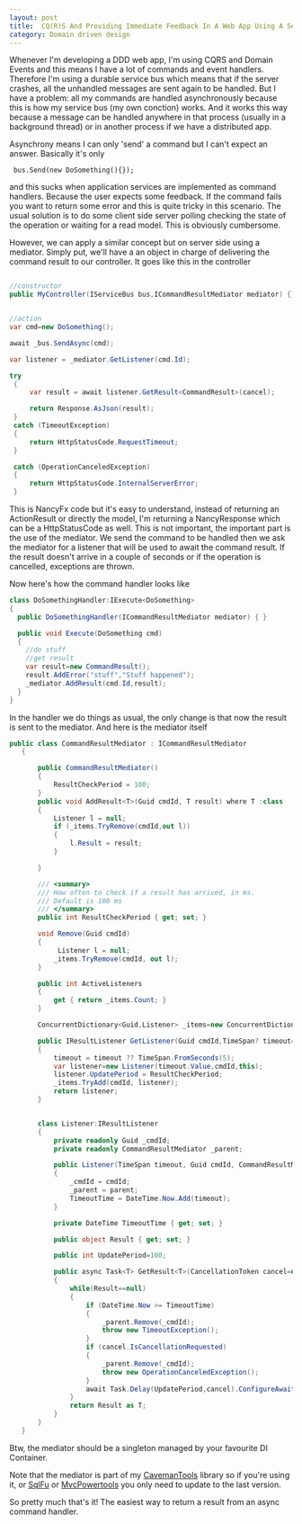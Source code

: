 ```yaml
---
layout: post
title:  CQ(R)S And Providing Immediate Feedback In A Web App Using A Service Bus
category: Domain driven design
---
```


Whenever I'm developing a DDD web app, I'm using CQRS and Domain Events and this means I have a lot of commands and event handlers. Therefore I'm using a durable service bus which means that if the server crashes, all the unhandled messages are sent again to be handled. But I have a problem: all my commands are handled asynchronously because this is how my service bus (my own conction) works. And it works this way because a message can be handled anywhere in that process (usually in a background thread) or in another process if we have a distributed app.

Asynchrony means I can only 'send' a command but I can't expect an answer. Basically it's only

```
 bus.Send(new DoSomething(){});
```

and this sucks when application services are implemented as command handlers. Because the user expects some feedback. If the command fails you want to return some error and this is quite tricky in this scenario. The usual solution is to do some client side server polling checking the state of the operation or waiting for a read model. This is obviously cumbersome.

However, we can apply a similar concept but on server side using a mediator. Simply put, we'll have a an object in charge of delivering the command result to our controller. It goes like this in the controller

```csharp

//constructor
public MyController(IServiceBus bus,ICommandResultMediator mediator) {}


//action
var cmd=new DoSomething();

await _bus.SendAsync(cmd);

var listener = _mediator.GetListener(cmd.Id);

try
 {
     var result = await listener.GetResult<CommandResult>(cancel);

     return Response.AsJson(result);
 }
 catch (TimeoutException)
 {
     return HttpStatusCode.RequestTimeout;
 }

 catch (OperationCanceledException)
 {
     return HttpStatusCode.InternalServerError;
 }

```

This is NancyFx code but it's easy to understand, instead of returning an ActionResult or directly the model, I'm returning a NancyResponse which can be a HttpStatusCode as well. This is not important, the important part is the use of the mediator. We send the command to be handled then we ask the mediator for a listener that will be used to await the command result. If the result doesn't arrive in a couple of seconds or if the operation is cancelled, exceptions are thrown.

Now here's how the command handler looks like

```csharp
class DoSomethingHandler:IExecute<DoSomething>
{
  public DoSomethingHandler(ICommandResultMediator mediator) { }

  public void Execute(DoSomething cmd)
  {
    //do stuff
    //get result
    var result=new CommandResult();
    result.AddError("stuff","Stuff happened");
    _mediator.AddResult(cmd.Id,result);
  }
}

```

In the handler we do things as usual, the only change is that now the result is sent to the mediator. And here is the mediator itself

```csharp
public class CommandResultMediator : ICommandResultMediator
   {

       public CommandResultMediator()
       {
           ResultCheckPeriod = 100;
       }
       public void AddResult<T>(Guid cmdId, T result) where T :class
       {
           Listener l = null;
           if (_items.TryRemove(cmdId,out l))
           {
               l.Result = result;
           }

       }

       /// <summary>
       /// How often to check if a result has arrived, in ms.
       /// Default is 100 ms
       /// </summary>
       public int ResultCheckPeriod { get; set; }

       void Remove(Guid cmdId)
       {
            Listener l = null;
           _items.TryRemove(cmdId, out l);
       }

       public int ActiveListeners
       {
           get { return _items.Count; }
       }

       ConcurrentDictionary<Guid,Listener> _items=new ConcurrentDictionary<Guid, Listener>();

       public IResultListener GetListener(Guid cmdId,TimeSpan? timeout=null)
       {
           timeout = timeout ?? TimeSpan.FromSeconds(5);
           var listener=new Listener(timeout.Value,cmdId,this);
           listener.UpdatePeriod = ResultCheckPeriod;
           _items.TryAdd(cmdId, listener);
           return listener;
       }


       class Listener:IResultListener
       {
           private readonly Guid _cmdId;
           private readonly CommandResultMediator _parent;

           public Listener(TimeSpan timeout, Guid cmdId, CommandResultMediator parent)
           {
               _cmdId = cmdId;
               _parent = parent;
               TimeoutTime = DateTime.Now.Add(timeout);
           }

           private DateTime TimeoutTime { get; set; }

           public object Result { get; set; }

           public int UpdatePeriod=100;

           public async Task<T> GetResult<T>(CancellationToken cancel=default(CancellationToken)) where T : class
           {
               while(Result==null)
               {
                   if (DateTime.Now >= TimeoutTime)
                   {
                       _parent.Remove(_cmdId);
                       throw new TimeoutException();
                   }
                   if (cancel.IsCancellationRequested)
                   {
                       _parent.Remove(_cmdId);
                       throw new OperationCanceledException();
                   }
                   await Task.Delay(UpdatePeriod,cancel).ConfigureAwait(false);
               }
               return Result as T;
           }
       }
   }
```

Btw, the mediator should be a singleton managed by your favourite DI Container.

Note that the mediator is part of my [CavemanTools](https://www.nuget.org/packages/CavemanTools/) library so if you're using it, or [SqlFu](https://github.com/sapiens/SqlFu) or [MvcPowertools](https://github.com/sapiens/MvcPowerTools) you only need to update to the last version.

So pretty much that's it! The easiest way to return a result from an async command handler.
